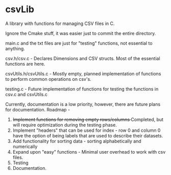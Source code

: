 # csvLib
A library with functions for managing CSV files in C.

Ignore the Cmake stuff, it was easier just to commit the entire directory.

main.c and the txt files are just for "testing" functions, not essential to anything.

csv.h/csv.c - Declares Dimensions and CSV structs. Most of the essential functions are here.

csvUtils.h/csvUtils.c - Mostly empty, planned implementation of functions to perform common operations on csv's.

testing.c - Future implementation of functions for testing the functions in csv.c and csvUtils.c

Currently, documentation is a low priority, however, there are future plans for documentation. 
Roadmap -
1. <s> Implement functions for removing empty rows/columns </s> Completed, but will require optimization during the testing phase.
2. Implement "headers" that can be used for index - row 0 and column 0 have the option of being labels that are used to describe their datasets.
3. Add functionality for sorting data - sorting alphabetically and numerically
4. Expand upon "easy" functions - Minimal user overhead to work with csv files.
5. Testing
6. Documentation.
